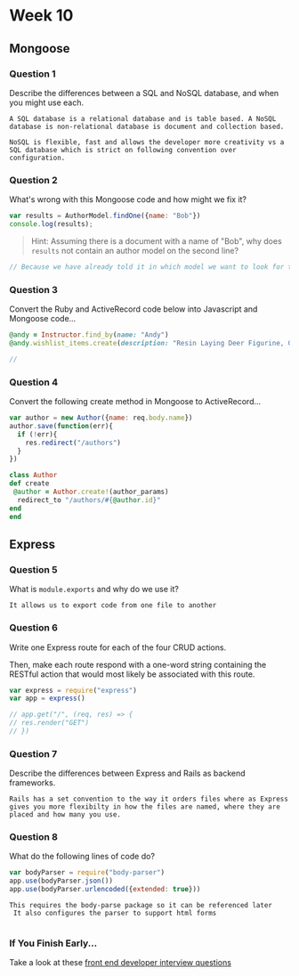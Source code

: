 # Week 10

## Mongoose

### Question 1

Describe the differences between a SQL and NoSQL database, and when you might use each.

```text
A SQL database is a relational database and is table based. A NoSQL database is non-relational database is document and collection based.

NoSQL is flexible, fast and allows the developer more creativity vs a SQL database which is strict on following convention over configuration.

```

### Question 2

What's wrong with this Mongoose code and how might we fix it?

```js
var results = AuthorModel.findOne({name: "Bob"})
console.log(results);
```

> Hint: Assuming there is a document with a name of "Bob", why does `results` not contain an author model on the second line?

```js
// Because we have already told it in which model we want to look for the document
```

### Question 3

Convert the Ruby and ActiveRecord code below into Javascript and Mongoose code...

```rb
@andy = Instructor.find_by(name: "Andy")
@andy.wishlist_items.create(description: "Resin Laying Deer Figurine, Gold")
```

```js
//
```

### Question 4

Convert the following create method in Mongoose to ActiveRecord...

```js
var author = new Author({name: req.body.name})
author.save(function(err){
  if (!err){
    res.redirect("/authors")
  }
})
```

```rb
class Author
def create
 @author = Author.create!(author_params)
  redirect_to "/authors/#{@author.id}"
end
end
```

## Express

### Question 5

What is `module.exports` and why do we use it?

```text
It allows us to export code from one file to another
```

### Question 6

Write one Express route for each of the four CRUD actions.

Then, make each route respond with a one-word string containing the RESTful action that would most likely be associated with this route.

```js
var express = require("express")
var app = express()

// app.get("/", (req, res) => {
// res.render("GET")
// })


```

### Question 7

Describe the differences between Express and Rails as backend frameworks.

```text
Rails has a set convention to the way it orders files where as Express gives you more flexibilty in how the files are named, where they are placed and how many you use.
```

### Question 8

What do the following lines of code do?

```js
var bodyParser = require("body-parser")
app.use(bodyParser.json())
app.use(bodyParser.urlencoded({extended: true}))
```

```text
This requires the body-parse package so it can be referenced later
 It also configures the parser to support html forms


```

### If You Finish Early...

Take a look at these [front end developer interview questions](https://github.com/h5bp/Front-end-Developer-Interview-Questions/blob/master/README.md)
